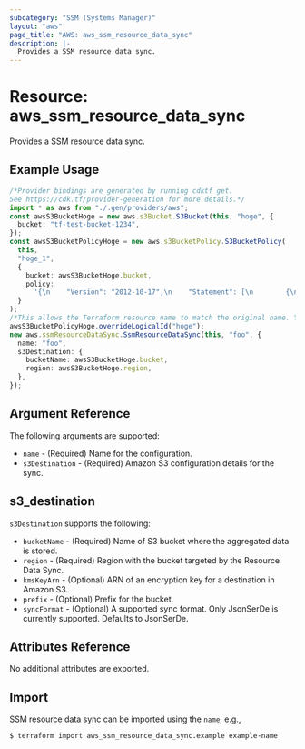 ```yaml
---
subcategory: "SSM (Systems Manager)"
layout: "aws"
page_title: "AWS: aws_ssm_resource_data_sync"
description: |-
  Provides a SSM resource data sync.
---
```


# Resource: aws\_ssm\_resource\_data\_sync

Provides a SSM resource data sync.

## Example Usage

```typescript
/*Provider bindings are generated by running cdktf get.
See https://cdk.tf/provider-generation for more details.*/
import * as aws from "./.gen/providers/aws";
const awsS3BucketHoge = new aws.s3Bucket.S3Bucket(this, "hoge", {
  bucket: "tf-test-bucket-1234",
});
const awsS3BucketPolicyHoge = new aws.s3BucketPolicy.S3BucketPolicy(
  this,
  "hoge_1",
  {
    bucket: awsS3BucketHoge.bucket,
    policy:
      '{\n    "Version": "2012-10-17",\n    "Statement": [\n        {\n            "Sid": "SSMBucketPermissionsCheck",\n            "Effect": "Allow",\n            "Principal": {\n                "Service": "ssm.amazonaws.com"\n            },\n            "Action": "s3:GetBucketAcl",\n            "Resource": "arn:aws:s3:::tf-test-bucket-1234"\n        },\n        {\n            "Sid": " SSMBucketDelivery",\n            "Effect": "Allow",\n            "Principal": {\n                "Service": "ssm.amazonaws.com"\n            },\n            "Action": "s3:PutObject",\n            "Resource": ["arn:aws:s3:::tf-test-bucket-1234/*"],\n            "Condition": {\n                "StringEquals": {\n                    "s3:x-amz-acl": "bucket-owner-full-control"\n                }\n            }\n        }\n    ]\n}\n',
  }
);
/*This allows the Terraform resource name to match the original name. You can remove the call if you don't need them to match.*/
awsS3BucketPolicyHoge.overrideLogicalId("hoge");
new aws.ssmResourceDataSync.SsmResourceDataSync(this, "foo", {
  name: "foo",
  s3Destination: {
    bucketName: awsS3BucketHoge.bucket,
    region: awsS3BucketHoge.region,
  },
});

```

## Argument Reference

The following arguments are supported:

* `name` - (Required) Name for the configuration.
* `s3Destination` - (Required) Amazon S3 configuration details for the sync.

## s3\_destination

`s3Destination` supports the following:

* `bucketName` - (Required) Name of S3 bucket where the aggregated data is stored.
* `region` - (Required) Region with the bucket targeted by the Resource Data Sync.
* `kmsKeyArn` - (Optional) ARN of an encryption key for a destination in Amazon S3.
* `prefix` - (Optional) Prefix for the bucket.
* `syncFormat` - (Optional) A supported sync format. Only JsonSerDe is currently supported. Defaults to JsonSerDe.

## Attributes Reference

No additional attributes are exported.

## Import

SSM resource data sync can be imported using the `name`, e.g.,

```sh
$ terraform import aws_ssm_resource_data_sync.example example-name
```
